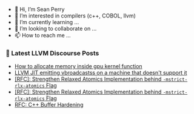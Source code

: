 - 👋 Hi, I’m Sean Perry
- 👀 I’m interested in compilers (c++, COBOL, llvm)
- 🌱 I’m currently learning ...
- 💞️ I’m looking to collaborate on ...
- 📫 How to reach me ...

<!---
s66perry/s66perry is a ✨ special ✨ repository because its `README.md` (this file) appears on your GitHub profile.
You can click the Preview link to take a look at your changes.
--->
### 📕 Latest LLVM Discourse Posts

<!-- DISCOURSE-LLVM:START -->
- [How to allocate memory inside gpu kernel function](https://discourse.llvm.org/t/how-to-allocate-memory-inside-gpu-kernel-function/74678#post_1)
- [LLVM JIT emitting vbroadcastss on a machine that doesn&#39;t support it](https://discourse.llvm.org/t/llvm-jit-emitting-vbroadcastss-on-a-machine-that-doesnt-support-it/74674#post_3)
- [[RFC]: Strengthen Relaxed Atomics Implementation behind `-mstrict-rlx-atomics` Flag](https://discourse.llvm.org/t/rfc-strengthen-relaxed-atomics-implementation-behind-mstrict-rlx-atomics-flag/74473?page=2#post_24)
- [[RFC]: Strengthen Relaxed Atomics Implementation behind `-mstrict-rlx-atomics` Flag](https://discourse.llvm.org/t/rfc-strengthen-relaxed-atomics-implementation-behind-mstrict-rlx-atomics-flag/74473?page=2#post_23)
- [RFC: C++ Buffer Hardening](https://discourse.llvm.org/t/rfc-c-buffer-hardening/65734?page=5#post_94)
<!-- DISCOURSE-LLVM:END -->
